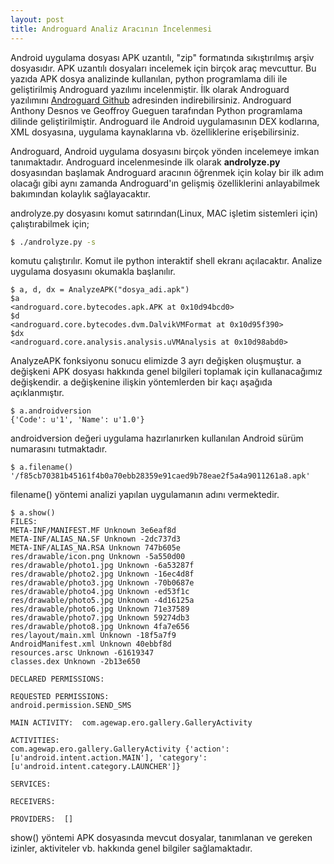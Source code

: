 ```yaml
---
layout: post
title: Androguard Analiz Aracının İncelenmesi
---
```


Android uygulama dosyası APK uzantılı, "zip" formatında sıkıştırılmış arşiv dosyasıdır. 
APK uzantılı dosyaları incelemek için birçok araç mevcuttur. Bu yazıda APK dosya analizinde kullanılan,
python programlama dili ile geliştirilmiş Androguard yazılımı incelenmiştir. İlk olarak
Androguard yazılımını [Androguard Github](https://github.com/androguard/androguard) adresinden indirebilirsiniz. Androguard Anthony Desnos
ve Geoffroy Gueguen tarafından Python programlama dilinde geliştirilmiştir. Androguard ile Android uygulamasının 
DEX kodlarına, XML dosyasına, uygulama kaynaklarına vb. özelliklerine erişebilirsiniz. 

Androguard, Android uygulama dosyasını birçok yönden incelemeye imkan tanımaktadır. Androguard incelenmesinde ilk olarak **androlyze.py** 
dosyasından başlamak Androguard aracının öğrenmek için kolay bir ilk adım olacağı gibi aynı zamanda Androguard'ın gelişmiş özelliklerini
anlayabilmek bakımından kolaylık sağlayacaktır.

androlyze.py dosyasını komut satırından(Linux, MAC işletim sistemleri için) çalıştırabilmek için;

```bash
$ ./androlyze.py -s
```
komutu çalıştırılır. Komut ile python interaktif shell ekranı açılacaktır. Analize uygulama dosyasını okumakla başlanılır.


	$ a, d, dx = AnalyzeAPK("dosya_adi.apk")
	$a
	<androguard.core.bytecodes.apk.APK at 0x10d94bcd0>
	$d
	<androguard.core.bytecodes.dvm.DalvikVMFormat at 0x10d95f390>
	$dx
	<androguard.core.analysis.analysis.uVMAnalysis at 0x10d98abd0>


AnalyzeAPK fonksiyonu sonucu elimizde 3 ayrı değişken oluşmuştur. a değişkeni APK dosyası hakkında genel
bilgileri toplamak için kullanacağımız değişkendir. a değişkenine ilişkin yöntemlerden bir kaçı aşağıda açıklanmıştır.



	$ a.androidversion 
	{'Code': u'1', 'Name': u'1.0'}


androidversion değeri uygulama hazırlanırken kullanılan Android sürüm numarasını tutmaktadır. 


	$ a.filename() 
	'/f85cb70381b45161f4b0a70ebb28359e91caed9b78eae2f5a4a9011261a8.apk'


filename() yöntemi analizi yapılan uygulamanın adını vermektedir.


	$ a.show()
	FILES: 
	META-INF/MANIFEST.MF Unknown 3e6eaf8d
	META-INF/ALIAS_NA.SF Unknown -2dc737d3
	META-INF/ALIAS_NA.RSA Unknown 747b605e
	res/drawable/icon.png Unknown -5a550d00
	res/drawable/photo1.jpg Unknown -6a53287f
	res/drawable/photo2.jpg Unknown -16ec4d8f
	res/drawable/photo3.jpg Unknown -70b0687e
	res/drawable/photo4.jpg Unknown -ed53f1c
	res/drawable/photo5.jpg Unknown -4d16125a
	res/drawable/photo6.jpg Unknown 71e37589
	res/drawable/photo7.jpg Unknown 59274db3
	res/drawable/photo8.jpg Unknown 4fa7e656
	res/layout/main.xml Unknown -18f5a7f9
	AndroidManifest.xml Unknown 40ebbf8d
	resources.arsc Unknown -61619347
	classes.dex Unknown -2b13e650

~~~
DECLARED PERMISSIONS:

REQUESTED PERMISSIONS:
android.permission.SEND_SMS

MAIN ACTIVITY:  com.agewap.ero.gallery.GalleryActivity

ACTIVITIES: 
com.agewap.ero.gallery.GalleryActivity {'action': [u'android.intent.action.MAIN'], 'category': [u'android.intent.category.LAUNCHER']}

SERVICES: 

RECEIVERS: 

PROVIDERS:  []
~~~
show() yöntemi APK dosyasında mevcut dosyalar, tanımlanan ve gereken izinler, aktiviteler vb. hakkında genel bilgiler
sağlamaktadır.